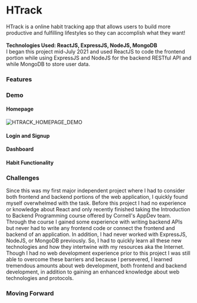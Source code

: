 # HTrack
HTrack is a online habit tracking app that allows users to build more productive and fulfilling lifestyles so they can accomplish what they want! <br/> <br/>
**Technologies Used: ReactJS, ExpressJS, NodeJS, MongoDB** <br/>
I began this project mid-July 2021 and used ReactJS to code the frontend portion while using ExpressJS and NodeJS for the backend RESTful API and while MongoDB to store user data.

### Features

### Demo
#### Homepage
![HTRACK_HOMEPAGE_DEMO](https://user-images.githubusercontent.com/11303631/126930427-d7e4fba5-976e-4980-9cae-11d55fc7769c.gif)

#### Login and Signup

#### Dashboard

#### Habit Functionality

### Challenges
Since this was my first major independent project where I had to consider both frontend and backend portions of the web application, I quickly found myself overwhelmed with the task. Before this project I had no experience or knowledge about React and only recently finished taking the Introduction to Backend Programming course offered by Cornell's AppDev team. Through the course I gained some experience with writing backend APIs but never had to write any frontend code or connect the frontend and backend of an application. In addition, I had never worked with ExpressJS, NodeJS, or MongoDB previously. So, I had to quickly learn all these new technologies and how they intertwine with my resources aka the Internet. Though I had no web development experience prior to this project I was still able to overcome these barriers and because I persevered, I learned tremendous amounts about web development, both frontend and backend development, in addition to gaining an enhanced knowledge about web technologies and protocols.

### Moving Forward
